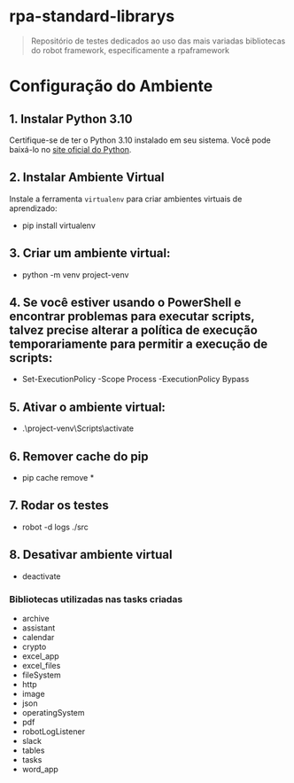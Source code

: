 # rpa-standard-librarys
> Repositório de testes dedicados ao uso das mais variadas bibliotecas do robot framework, especificamente a rpaframework

# Configuração do Ambiente

## 1. Instalar Python 3.10

Certifique-se de ter o Python 3.10 instalado em seu sistema. Você pode baixá-lo no [site oficial do Python](https://www.python.org/).

## 2. Instalar Ambiente Virtual

Instale a ferramenta `virtualenv` para criar ambientes virtuais de aprendizado:

- pip install virtualenv

## 3. Criar um ambiente virtual:
- python -m venv project-venv

## 4. Se você estiver usando o PowerShell e encontrar problemas para executar scripts, talvez precise alterar a política de execução temporariamente para permitir a execução de scripts:
- Set-ExecutionPolicy -Scope Process -ExecutionPolicy Bypass

## 5. Ativar o ambiente virtual:
- .\project-venv\Scripts\activate

## 6. Remover cache do pip
- pip cache remove *

## 7. Rodar os testes
- robot -d logs ./src

## 8. Desativar ambiente virtual
- deactivate

### Bibliotecas utilizadas nas tasks criadas

* archive
* assistant
* calendar
* crypto
* excel_app
* excel_files
* fileSystem
* http
* image
* json
* operatingSystem
* pdf
* robotLogListener
* slack
* tables
* tasks
* word_app